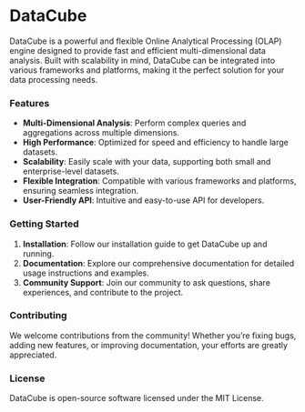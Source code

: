 # DataCube
DataCube is a powerful and flexible Online Analytical Processing (OLAP) engine designed to provide fast and efficient multi-dimensional data analysis. Built with scalability in mind, DataCube can be integrated into various frameworks and platforms, making it the perfect solution for your data processing needs.

### Features

- **Multi-Dimensional Analysis**: Perform complex queries and aggregations across multiple dimensions.
- **High Performance**: Optimized for speed and efficiency to handle large datasets.
- **Scalability**: Easily scale with your data, supporting both small and enterprise-level datasets.
- **Flexible Integration**: Compatible with various frameworks and platforms, ensuring seamless integration.
- **User-Friendly API**: Intuitive and easy-to-use API for developers.

### Getting Started

1. **Installation**: Follow our installation guide to get DataCube up and running.
2. **Documentation**: Explore our comprehensive documentation for detailed usage instructions and examples.
3. **Community Support**: Join our community to ask questions, share experiences, and contribute to the project.

### Contributing

We welcome contributions from the community! Whether you’re fixing bugs, adding new features, or improving documentation, your efforts are greatly appreciated.

### License

DataCube is open-source software licensed under the MIT License.
